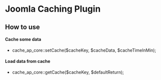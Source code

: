 # Joomla Caching Plugin

## How to use
#### Cache some data
- cache_ap_core::setCache($cacheKey, $cacheData, $cacheTimeInMin);
#### Load data from cache 
- cache_ap_core::getCache($cacheKey, $defaultReturn);

